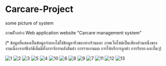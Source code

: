 # Carcare-Project
some picture of system

ภาพตััวอย่าง Web application website "Carcare management system"

(* ข้อมูลที่แสดงเป็นข้อมูลจำลองไม่ใช่ข้อมูลจริงของทางร้านและ ภาพเว็บไซต์เป็นเพียงส่วนหนึ่งของงานเนื่องจากฟังก์ชัเต็มมีทั้งการจัการคลังสินค้า การรายงานผล การให้บริการลูกค้า การรับรถ และอื่นๆ)

![1](https://user-images.githubusercontent.com/60538900/113382940-f3ddf600-93ac-11eb-91a3-1170f5c29266.jpg)
![2](https://user-images.githubusercontent.com/60538900/113382942-f5a7b980-93ac-11eb-8eca-1e2b3c0f7aba.jpg)
![3](https://user-images.githubusercontent.com/60538900/113382944-f7717d00-93ac-11eb-9771-c4dd90e75607.jpg)
![5](https://user-images.githubusercontent.com/60538900/113382956-fd675e00-93ac-11eb-8448-03530c228228.jpg)
![4](https://user-images.githubusercontent.com/60538900/113382949-f93b4080-93ac-11eb-9ee5-90c766b3720a.jpg)
![10](https://user-images.githubusercontent.com/60538900/113382983-0ce6a700-93ad-11eb-93e8-d572523e30f9.jpg)
![6](https://user-images.githubusercontent.com/60538900/113382990-107a2e00-93ad-11eb-8bee-cbb1b3965508.jpg)
![8](https://user-images.githubusercontent.com/60538900/113383003-1cfe8680-93ad-11eb-95fb-9825ce30aeab.jpg)
![9](https://user-images.githubusercontent.com/60538900/113383020-27b91b80-93ad-11eb-95d8-53a6553aa4d7.jpg)
![7](https://user-images.githubusercontent.com/60538900/113383025-2b4ca280-93ad-11eb-8438-ef0fb9b06e07.jpg)
![11](https://user-images.githubusercontent.com/60538900/113383030-2e479300-93ad-11eb-854a-6a672d6c9d48.jpg)
![12](https://user-images.githubusercontent.com/60538900/113383034-30115680-93ad-11eb-9f22-9e80771c800b.jpg)
![13](https://user-images.githubusercontent.com/60538900/113383037-31428380-93ad-11eb-9d10-b3911020c8a6.jpg)




